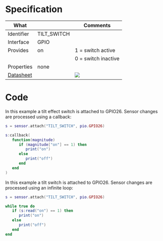 # Specification

| What         |             | Comments                   |
|--------------|-------------|----------------------------|
| Identifier   | TILT_SWITCH |                            |
| Interface    | GPIO        |                            |
| Provides     | on          | 1 = switch active          |
|              |             | 0 = switch inactive        |
| Properties   | none        |                            |
| [Datasheet](http://funduino.de/DL/SW-520D.pdf)    |             | ![](http://git.whitecatboard.org/sw520d.png)                           |


# Code

In this example a tilt effect switch is attached to GPIO26. Sensor changes are processed using a callback:
```lua
s = sensor.attach("TILT_SWITCH", pio.GPIO26)

s:callback(
   function(magnitude)
      if (magnitude["on"] == 1) then
         print("on")
      else
         print("off")
      end
   end
)
```

In this example a tilt switch is attached to GPIO26. Sensor changes are processed using an infinite loop:
```lua
s = sensor.attach("TILT_SWITCH", pio.GPIO26)

while true do
   if (s:read("on") == 1) then
      print("on")
   else
      print("off")
   end
end
```


